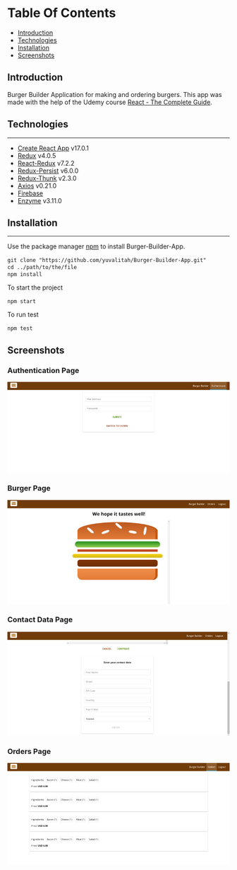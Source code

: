 # Table Of Contents
  - [Introduction](#introduction)
  - [Technologies](#technologies)
  - [Installation](#installation)
  - [Screenshots](#screenshots)

## Introduction

Burger Builder Application for making and ordering burgers. This app was made with the help of the Udemy course [React - The Complete Guide](https://www.udemy.com/course/react-the-complete-guide-incl-redux/). 

## Technologies
***

* [Create React App](https://github.com/facebook/create-react-app) v17.0.1
* [Redux](https://github.com/reduxjs/redux) v4.0.5
* [React-Redux](https://github.com/reduxjs/react-redux) v7.2.2
* [Redux-Persist](https://github.com/rt2zz/redux-persist) v6.0.0
* [Redux-Thunk](https://github.com/reduxjs/redux-thunk) v2.3.0
* [Axios](https://github.com/axios/axios) v0.21.0
* [Firebase](https://firebase.google.com/)
* [Enzyme](https://github.com/enzymejs/enzyme) v3.11.0

## Installation
***

Use the package manager [npm](https://www.npmjs.com/) to install Burger-Builder-App.

```npm
git clone "https://github.com/yuvalitah/Burger-Builder-App.git"
cd ../path/to/the/file
npm install
```
To start the project
```npm
npm start
```

To run test
```npm
npm test
```

## Screenshots

### Authentication Page
![Authentication page screenshot](./Screenshots/Authentication.png)

### Burger Page
![Burger page screenshot](./Screenshots/Burger.png)

### Contact Data Page
![Contact-Data page screenshot](./Screenshots/Contact-Data.png)

### Orders Page
![Orders page screenshot](./Screenshots/Orders.png)
